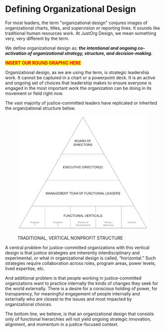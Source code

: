 # Defining Organizational Design

For most leaders, the term "organizational design" conjures images of organizational charts, titles, and supervision or reporting lines. It sounds like traditional human resources work. At JustOrg Design, we mean something very, very different by the term.

We define organizational design as: _**the intentional and ongoing co-activation of organizational strategy, structure, and decision-making.**_

<mark style="color:red;">**INSERT OUR ROUND GRAPHIC HERE**</mark>

Organizational design, as we are using the term, is strategic leadership work. It cannot be captured in a chart or a powerpoint deck. It is an active and ongoing set of choices that leadership makes to ensure everyone is engaged in the most important work the organization can be doing in its movement or field right now.&#x20;

The vast majority of justice-committed leaders have replicated or inherited the organizational  structure below.

<figure><img src=".gitbook/assets/image.png" alt=""><figcaption><p>TRADITIONAL, VERTICAL NONPROFIT STRUCTURE</p></figcaption></figure>

A central problem for justice-committed organizations with this vertical design is that justice strategies are inherently interdisciplinary and experimental, or what in organizational design is called, “horizontal.” Such strategies require collaboration across roles, program areas, power levels, lived expertise, etc.&#x20;

And additional problem is that people working in justice-committed organizations want to practice internally the kinds of changes they seek for the world externally. There is a desire for a conscious holding of power, for transparency, for meaningful engagement of people internally and externally who are closest to the issues and most impacted by organizational choices.

The bottom line, we believe, is that an organizational design that consists only of functional hierarchies will not yield ongoing strategic innovation, alignment, and momentum in a justice-focused context.

